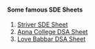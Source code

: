 #### Some famous SDE Sheets

1. [Striver SDE Sheet](https://takeuforward.org/interviews/strivers-sde-sheet-top-coding-interview-problems/)
2. [Apna College DSA Sheet](https://docs.google.com/spreadsheets/d/1hXserPuxVoWMG9Hs7y8wVdRCJTcj3xMBAEYUOXQ5Xag/edit#gid=0)
3. [Love Babbar DSA Sheet](https://drive.google.com/file/d/1FMdN_OCfOI0iAeDlqswCiC2DZzD4nPsb/view)
